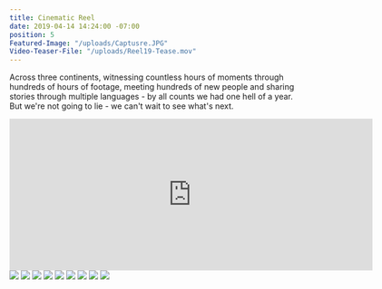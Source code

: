```yaml
---
title: Cinematic Reel
date: 2019-04-14 14:24:00 -07:00
position: 5
Featured-Image: "/uploads/Captusre.JPG"
Video-Teaser-File: "/uploads/Reel19-Tease.mov"
---
```


Across three continents, witnessing countless hours of moments through hundreds of hours of footage, meeting hundreds of new people and sharing stories through multiple languages - by all counts we had one hell of a year. But we're not going to lie - we can't wait to see what's next.

<iframe src="https://player.vimeo.com/video/329743816" width="640" height="268" frameborder="0" allow="autoplay; fullscreen" allowfullscreen></iframe>

<div class="gallery" data-columns="3">
<img src="/uploads/FactoryTown_CinematicReel1001.jpg" />
<img src="/uploads/FactoryTown_CinematicReel1002.jpg" />
<img src="/uploads/FactoryTown_CinematicReel1004.jpg" />
<img src="/uploads/FactoryTown_CinematicReel1006.jpg" />
<img src="/uploads/FactoryTown_CinematicReel1007.jpg" />
<img src="/uploads/FactoryTown_CinematicReel1008.jpg" />
<img src="/uploads/FactoryTown_CinematicReel1009.jpg" />
<img src="/uploads/FactoryTown_CinematicReel1011.jpg" />
<img src="/uploads/FactoryTown_CinematicReel1012.jpg" />
</div>








